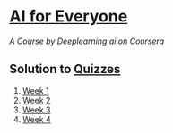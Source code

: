 # [AI for Everyone](https://www.coursera.org/learn/ai-for-everyone/home/welcome)
*A Course by Deeplearning.ai on Coursera*
## Solution to [Quizzes](https://github.com/SHANK885/AI-for-Everyone/tree/master/Quizzes)
1. [Week 1](https://github.com/SHANK885/AI-for-Everyone/blob/master/Quizzes/Week%201%20Quiz.pdf)
2. [Week 2](https://github.com/SHANK885/AI-for-Everyone/blob/master/Quizzes/Week%202%20Quiz.pdf)
3. [Week 3](https://github.com/SHANK885/AI-for-Everyone/blob/master/Quizzes/Week%203%20Quiz.pdf)
4. [Week 4](https://github.com/SHANK885/AI-for-Everyone/blob/master/Quizzes/Week%204%20Quiz.pdf)
